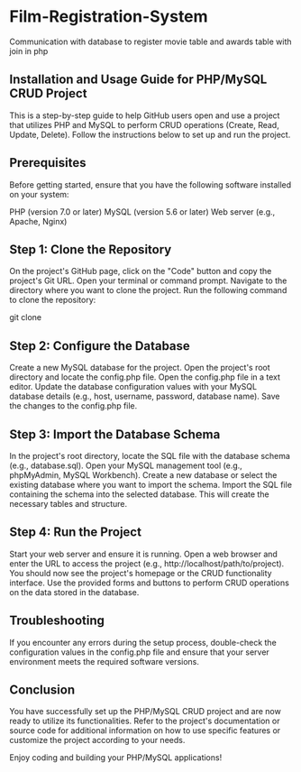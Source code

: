 # Film-Registration-System
Communication with database to register movie table and awards table with join in php

## Installation and Usage Guide for PHP/MySQL CRUD Project
This is a step-by-step guide to help GitHub users open and use a project that utilizes PHP and MySQL to perform CRUD operations (Create, Read, Update, Delete). Follow the instructions below to set up and run the project.

## Prerequisites
Before getting started, ensure that you have the following software installed on your system:

PHP (version 7.0 or later)
MySQL (version 5.6 or later)
Web server (e.g., Apache, Nginx)

## Step 1: Clone the Repository
On the project's GitHub page, click on the "Code" button and copy the project's Git URL.
Open your terminal or command prompt.
Navigate to the directory where you want to clone the project.
Run the following command to clone the repository:

git clone <repository-url>

## Step 2: Configure the Database
Create a new MySQL database for the project.
Open the project's root directory and locate the config.php file.
Open the config.php file in a text editor.
Update the database configuration values with your MySQL database details (e.g., host, username, password, database name).
Save the changes to the config.php file.
  
## Step 3: Import the Database Schema
In the project's root directory, locate the SQL file with the database schema (e.g., database.sql).
Open your MySQL management tool (e.g., phpMyAdmin, MySQL Workbench).
Create a new database or select the existing database where you want to import the schema.
Import the SQL file containing the schema into the selected database. This will create the necessary tables and structure.

## Step 4: Run the Project
Start your web server and ensure it is running.
Open a web browser and enter the URL to access the project (e.g., http://localhost/path/to/project).
You should now see the project's homepage or the CRUD functionality interface.
Use the provided forms and buttons to perform CRUD operations on the data stored in the database.

## Troubleshooting
If you encounter any errors during the setup process, double-check the configuration values in the config.php file and ensure that your server environment meets the required software versions.

## Conclusion
You have successfully set up the PHP/MySQL CRUD project and are now ready to utilize its functionalities. Refer to the project's documentation or source code for additional information on how to use specific features or customize the project according to your needs.

Enjoy coding and building your PHP/MySQL applications!
